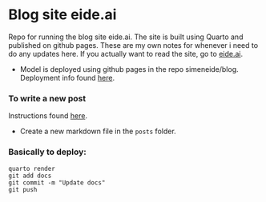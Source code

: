 # Blog site eide.ai
Repo for running the blog site eide.ai. The site is built using Quarto and published on github pages. These are my own notes for whenever i need to do any updates here. If you actually want to read the site, go to [eide.ai](https://eide.ai).

- Model is deployed using github pages in the repo simeneide/blog. Deployment info found [here](https://quarto.org/docs/publishing/github-pages.html).



### To write a new post
Instructions found [here](https://quarto.org/docs/get-started/authoring/vscode.html).

- Create a new markdown file in the `posts` folder.

### Basically to deploy:
```
quarto render
git add docs
git commit -m "Update docs"
git push
```